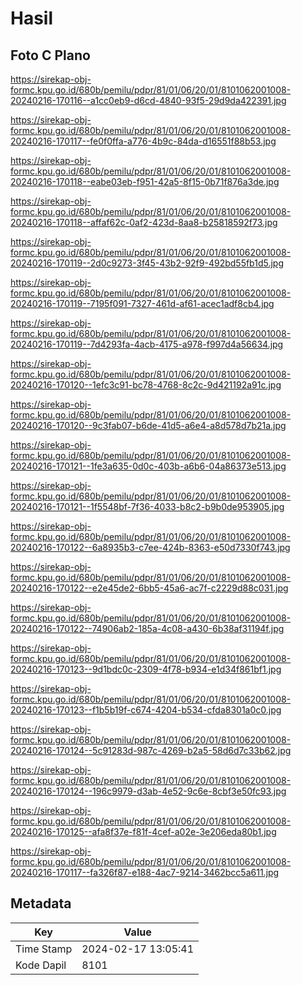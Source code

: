 # Hasil

## Foto C Plano

https://sirekap-obj-formc.kpu.go.id/680b/pemilu/pdpr/81/01/06/20/01/8101062001008-20240216-170116--a1cc0eb9-d6cd-4840-93f5-29d9da422391.jpg

https://sirekap-obj-formc.kpu.go.id/680b/pemilu/pdpr/81/01/06/20/01/8101062001008-20240216-170117--fe0f0ffa-a776-4b9c-84da-d16551f88b53.jpg

https://sirekap-obj-formc.kpu.go.id/680b/pemilu/pdpr/81/01/06/20/01/8101062001008-20240216-170118--eabe03eb-f951-42a5-8f15-0b71f876a3de.jpg

https://sirekap-obj-formc.kpu.go.id/680b/pemilu/pdpr/81/01/06/20/01/8101062001008-20240216-170118--affaf62c-0af2-423d-8aa8-b25818592f73.jpg

https://sirekap-obj-formc.kpu.go.id/680b/pemilu/pdpr/81/01/06/20/01/8101062001008-20240216-170119--2d0c9273-3f45-43b2-92f9-492bd55fb1d5.jpg

https://sirekap-obj-formc.kpu.go.id/680b/pemilu/pdpr/81/01/06/20/01/8101062001008-20240216-170119--7195f091-7327-461d-af61-acec1adf8cb4.jpg

https://sirekap-obj-formc.kpu.go.id/680b/pemilu/pdpr/81/01/06/20/01/8101062001008-20240216-170119--7d4293fa-4acb-4175-a978-f997d4a56634.jpg

https://sirekap-obj-formc.kpu.go.id/680b/pemilu/pdpr/81/01/06/20/01/8101062001008-20240216-170120--1efc3c91-bc78-4768-8c2c-9d421192a91c.jpg

https://sirekap-obj-formc.kpu.go.id/680b/pemilu/pdpr/81/01/06/20/01/8101062001008-20240216-170120--9c3fab07-b6de-41d5-a6e4-a8d578d7b21a.jpg

https://sirekap-obj-formc.kpu.go.id/680b/pemilu/pdpr/81/01/06/20/01/8101062001008-20240216-170121--1fe3a635-0d0c-403b-a6b6-04a86373e513.jpg

https://sirekap-obj-formc.kpu.go.id/680b/pemilu/pdpr/81/01/06/20/01/8101062001008-20240216-170121--1f5548bf-7f36-4033-b8c2-b9b0de953905.jpg

https://sirekap-obj-formc.kpu.go.id/680b/pemilu/pdpr/81/01/06/20/01/8101062001008-20240216-170122--6a8935b3-c7ee-424b-8363-e50d7330f743.jpg

https://sirekap-obj-formc.kpu.go.id/680b/pemilu/pdpr/81/01/06/20/01/8101062001008-20240216-170122--e2e45de2-6bb5-45a6-ac7f-c2229d88c031.jpg

https://sirekap-obj-formc.kpu.go.id/680b/pemilu/pdpr/81/01/06/20/01/8101062001008-20240216-170122--74906ab2-185a-4c08-a430-6b38af31194f.jpg

https://sirekap-obj-formc.kpu.go.id/680b/pemilu/pdpr/81/01/06/20/01/8101062001008-20240216-170123--9d1bdc0c-2309-4f78-b934-e1d34f861bf1.jpg

https://sirekap-obj-formc.kpu.go.id/680b/pemilu/pdpr/81/01/06/20/01/8101062001008-20240216-170123--f1b5b19f-c674-4204-b534-cfda8301a0c0.jpg

https://sirekap-obj-formc.kpu.go.id/680b/pemilu/pdpr/81/01/06/20/01/8101062001008-20240216-170124--5c91283d-987c-4269-b2a5-58d6d7c33b62.jpg

https://sirekap-obj-formc.kpu.go.id/680b/pemilu/pdpr/81/01/06/20/01/8101062001008-20240216-170124--196c9979-d3ab-4e52-9c6e-8cbf3e50fc93.jpg

https://sirekap-obj-formc.kpu.go.id/680b/pemilu/pdpr/81/01/06/20/01/8101062001008-20240216-170125--afa8f37e-f81f-4cef-a02e-3e206eda80b1.jpg

https://sirekap-obj-formc.kpu.go.id/680b/pemilu/pdpr/81/01/06/20/01/8101062001008-20240216-170117--fa326f87-e188-4ac7-9214-3462bcc5a611.jpg


## Metadata

| Key        | Value               |
| ---------- | ------------------- |
| Time Stamp | 2024-02-17 13:05:41 |
| Kode Dapil | 8101                |



